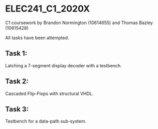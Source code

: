 # ELEC241_C1_2020X
C1 coursework by Brandon Normington (10614655) and Thomas Bazley (10615428)

All tasks have been attempted.


## Task 1: 

Latching a 7-segment display decoder with a testbench.


## Task 2: 

Cascaded Flip-Flops with structural VHDL.


## Task 3: 

Testbench for a data-path sub-system.